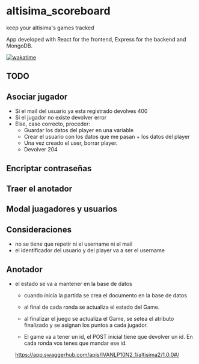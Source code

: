 # altisima_scoreboard
keep your altisima's games tracked

App developed with React for the frontend, Express for the backend and MongoDB.

[![wakatime](https://wakatime.com/badge/user/52fea420-cbe4-4ed2-96b9-796155f63dad/project/3ea4383e-6d64-4062-8572-48ae39fbeca9.svg)](https://wakatime.com/badge/user/52fea420-cbe4-4ed2-96b9-796155f63dad/project/3ea4383e-6d64-4062-8572-48ae39fbeca9)

## TODO

## Asociar jugador
- Si el mail del usuario ya esta registrado devolves 400
- Si el jugador no existe devolver error
- Else, caso correcto, proceder:
  - Guardar los datos del player en una variable 
  - Crear el usuario con los datos que me pasan + los datos del player
  - Una vez creado el user, borrar player.
  - Devolver 204

## Encriptar contraseñas

## Traer el anotador

## Modal juagadores y usuarios

## Consideraciones
- no se tiene que repetir ni el username ni el mail
- el identificador del usuario y del player va a ser el username

## Anotador
- el estado se va a mantener en la base de datos
  - cuando inicia la partida se crea el documento en la base de datos
  - al final de cada ronda se actualiza el estado del Game.
  - al finalizar el juego se actualiza el Game, se setea el atributo finalizado y se asignan los puntos a cada jugador. 

  - El game va a tener un id, el POST inicial tiene que devolver un id. En cada ronda vos tenes que mandar ese id.

  https://app.swaggerhub.com/apis/IVANLP10N2_1/altisima2/1.0.0#/